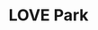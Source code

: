 ---
pid: LLP384
title: LOVE Park
location_transcription: 
zipcode: 
outside_phl: 
neighborhood: 
age: '10'
age_range: 6-13
instagram: 
image_file_name: LLP_384.jpg
proposal_transcription: Love Park
topic: Philadelphia,Love
topic_summary: 0, 0
type: Sculpture Statue
keywords_other: Love park
credit: Kamiyyah Horton-Johnson
image_labels: 
twitter: 
facebook: 
permalink: "/monuments/llp384/"
layout: item-page
---